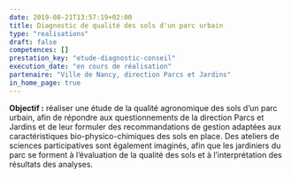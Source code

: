 ```yaml
---
date: 2019-08-21T13:57:19+02:00
title: Diagnostic de qualité des sols d'un parc urbain
type: "realisations"
draft: false
competences: []
prestation_key: "etude-diagnostic-conseil"
execution_date: "en cours de réalisation"
partenaire: "Ville de Nancy, direction Parcs et Jardins"
in_home_page: true
---
```


**Objectif :** réaliser une étude de la qualité agronomique des sols d’un parc urbain, afin de répondre aux questionnements de la direction Parcs et Jardins et de leur formuler des recommandations de gestion adaptées aux caractéristiques bio-physico-chimiques des sols en place. Des ateliers de sciences participatives sont également imaginés, afin que les jardiniers du parc se forment à l’évaluation de la qualité des sols et à l’interprétation des résultats des analyses.
<!--more-->